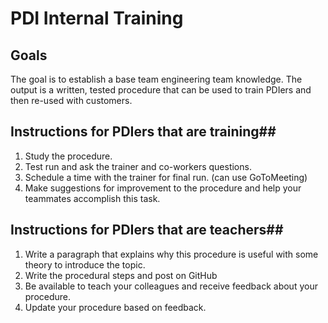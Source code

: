 # PDI Internal Training #

## Goals ##
The goal is to establish a base team engineering team knowledge.  The output is a written, tested procedure that can be used to train PDIers and then re-used with customers.  

## Instructions for PDIers that are training##

1. Study the procedure.  
2. Test run and ask the trainer and co-workers questions.
3. Schedule a time with the trainer for final run. (can use GoToMeeting)
4. Make suggestions for improvement to the procedure and help your teammates accomplish this task.

## Instructions for PDIers that are teachers##

1. Write a paragraph that explains why this procedure is useful with some theory to introduce the topic.  
2. Write the procedural steps and post on GitHub
3. Be available to teach your colleagues and receive feedback about your procedure.  
4. Update your procedure based on feedback.